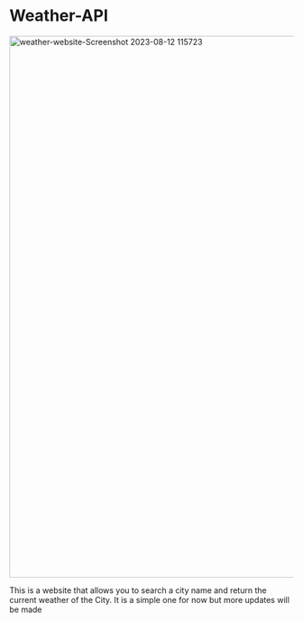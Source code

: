 # Weather-API
<img width="960" alt="weather-website-Screenshot 2023-08-12 115723" src="https://github.com/xMurungi/Weather-API/assets/115868141/d22749a1-2707-4a61-aba8-b2581b560212">

This is a website that allows you to search a city name and return the current weather of the City.
It is a simple one for now but more updates will be made 
